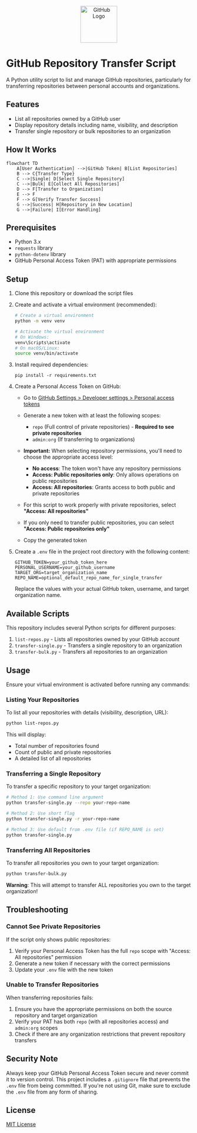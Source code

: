 <p align="center">
  <img src="https://github.githubassets.com/images/modules/logos_page/GitHub-Mark.png" alt="GitHub Logo" width="100" height="100">
</p>

# GitHub Repository Transfer Script

A Python utility script to list and manage GitHub repositories, particularly for transferring repositories between personal accounts and organizations.

## Features

- List all repositories owned by a GitHub user
- Display repository details including name, visibility, and description
- Transfer single repository or bulk repositories to an organization

## How It Works

```mermaid
flowchart TD
    A[User Authentication] -->|GitHub Token| B[List Repositories]
    B --> C{Transfer Type}
    C -->|Single| D[Select Single Repository]
    C -->|Bulk| E[Collect All Repositories]
    D --> F[Transfer to Organization]
    E --> F
    F --> G[Verify Transfer Success]
    G -->|Success| H[Repository in New Location]
    G -->|Failure| I[Error Handling]
```

## Prerequisites

- Python 3.x
- `requests` library
- `python-dotenv` library
- GitHub Personal Access Token (PAT) with appropriate permissions

## Setup

1. Clone this repository or download the script files

2. Create and activate a virtual environment (recommended):
   ```bash
   # Create a virtual environment
   python -m venv venv

   # Activate the virtual environment
   # On Windows:
   venv\Scripts\activate
   # On macOS/Linux:
   source venv/bin/activate
   ```

3. Install required dependencies:
   ```
   pip install -r requirements.txt
   ```

4. Create a Personal Access Token on GitHub:
   - Go to [GitHub Settings > Developer settings > Personal access tokens](https://github.com/settings/tokens)
   - Generate a new token with at least the following scopes:
     - `repo` (Full control of private repositories) - **Required to see private repositories**
     - `admin:org` (If transferring to organizations)
   
   - **Important:** When selecting repository permissions, you'll need to choose the appropriate access level:
     - **No access**: The token won't have any repository permissions
     - **Access: Public repositories only**: Only allows operations on public repositories
     - **Access: All repositories**: Grants access to both public and private repositories
   
   - For this script to work properly with private repositories, select **"Access: All repositories"**
   - If you only need to transfer public repositories, you can select **"Access: Public repositories only"**
   
   - Copy the generated token

5. Create a `.env` file in the project root directory with the following content:
   ```
   GITHUB_TOKEN=your_github_token_here
   PERSONAL_USERNAME=your_github_username
   TARGET_ORG=target_organization_name
   REPO_NAME=optional_default_repo_name_for_single_transfer
   ```
   
   Replace the values with your actual GitHub token, username, and target organization name.

## Available Scripts

This repository includes several Python scripts for different purposes:

1. `list-repos.py` - Lists all repositories owned by your GitHub account
2. `transfer-single.py` - Transfers a single repository to an organization
3. `transfer-bulk.py` - Transfers all repositories to an organization

## Usage

Ensure your virtual environment is activated before running any commands:

### Listing Your Repositories

To list all your repositories with details (visibility, description, URL):

```bash
python list-repos.py
```

This will display:
- Total number of repositories found
- Count of public and private repositories
- A detailed list of all repositories

### Transferring a Single Repository

To transfer a specific repository to your target organization:

```bash
# Method 1: Use command line argument
python transfer-single.py --repo your-repo-name

# Method 2: Use short flag
python transfer-single.py -r your-repo-name

# Method 3: Use default from .env file (if REPO_NAME is set)
python transfer-single.py
```

### Transferring All Repositories

To transfer all repositories you own to your target organization:

```bash
python transfer-bulk.py
```

**Warning**: This will attempt to transfer ALL repositories you own to the target organization!

## Troubleshooting

### Cannot See Private Repositories

If the script only shows public repositories:

1. Verify your Personal Access Token has the full `repo` scope with "Access: All repositories" permission
2. Generate a new token if necessary with the correct permissions
3. Update your `.env` file with the new token

### Unable to Transfer Repositories

When transferring repositories fails:
1. Ensure you have the appropriate permissions on both the source repository and target organization
2. Verify your PAT has both `repo` (with all repositories access) and `admin:org` scopes
3. Check if there are any organization restrictions that prevent repository transfers

## Security Note

Always keep your GitHub Personal Access Token secure and never commit it to version control. This project includes a `.gitignore` file that prevents the `.env` file from being committed. If you're not using Git, make sure to exclude the `.env` file from any form of sharing.

## License

[MIT License](LICENSE)

